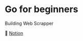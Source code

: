 # Go for beginners

Building Web Scrapper  

📝 [Notion](https://ninth-agenda-0c7.notion.site/Go-103d382c218d809fb6c0eb0c6f3722d5 "Go 기초")
